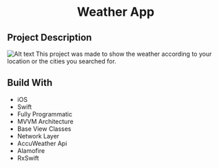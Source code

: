 <h1 align="center">Weather App</h1>
<h2 align="left">Project Description</h1>

![Alt text](https://media.giphy.com/media/C7ZxAVtTooep5pOZEE/giphy.gif)
This project was made to show the weather according to your location or the cities you searched for.

## Build With
- iOS
- Swift
- Fully Programmatic
- MVVM Architecture
- Base View Classes
- Network Layer
- AccuWeather Api
- Alamofire
- RxSwift
